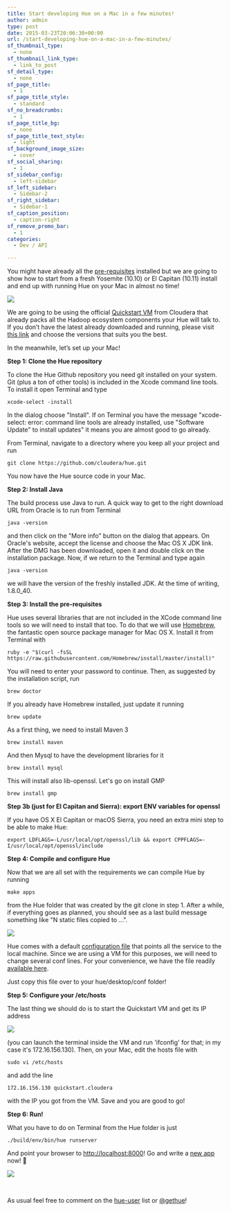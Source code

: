```yaml
---
title: Start developing Hue on a Mac in a few minutes!
author: admin
type: post
date: 2015-03-23T20:06:30+00:00
url: /start-developing-hue-on-a-mac-in-a-few-minutes/
sf_thumbnail_type:
  - none
sf_thumbnail_link_type:
  - link_to_post
sf_detail_type:
  - none
sf_page_title:
  - 1
sf_page_title_style:
  - standard
sf_no_breadcrumbs:
  - 1
sf_page_title_bg:
  - none
sf_page_title_text_style:
  - light
sf_background_image_size:
  - cover
sf_social_sharing:
  - 1
sf_sidebar_config:
  - left-sidebar
sf_left_sidebar:
  - Sidebar-2
sf_right_sidebar:
  - Sidebar-1
sf_caption_position:
  - caption-right
sf_remove_promo_bar:
  - 1
categories:
  - Dev / API

---
```

You might have already all the <a href="https://github.com/cloudera/hue#development-prerequisites" target="_blank" rel="noopener noreferrer">pre-requisites</a> installed but we are going to show how to start from a fresh Yosemite (10.10) or El Capitan (10.11) install and end up with running Hue on your Mac in almost no time!

[<img src="https://cdn.gethue.com/uploads/2015/03/Screenshot-2015-03-24-09.11.26-1024x768.png"  />][1]

We are going to be using the official <a href="http://www.cloudera.com/content/cloudera/en/downloads/quickstart_vms.html" target="_blank" rel="noopener noreferrer">Quickstart VM</a> from Cloudera that already packs all the Hadoop ecosystem components your Hue will talk to. If you don’t have the latest already downloaded and running, please visit <a href="http://www.cloudera.com/content/cloudera/en/downloads/quickstart_vms.html" target="_blank" rel="noopener noreferrer">this link</a> and choose the versions that suits you the best.

In the meanwhile, let’s set up your Mac!

**Step 1: Clone the Hue repository**

To clone the Hue Github repository you need git installed on your system. Git (plus a ton of other tools) is included in the Xcode command line tools. To install it open Terminal and type

<pre><code class="bash">xcode-select -install</code></pre>

In the dialog choose "Install". If on Terminal you have the message "xcode-select: error: command line tools are already installed, use "Software Update" to install updates" it means you are almost good to go already.

From Terminal, navigate to a directory where you keep all your project and run

<!--email_off-->

<pre><code class="bash">git clone https://github.com/cloudera/hue.git</code></pre>

<!--/email_off-->

You now have the Hue source code in your Mac.

**Step 2: Install Java**

The build process use Java to run. A quick way to get to the right download URL from Oracle is to run from Terminal

<pre><code class="bash">java -version</code></pre>

and then click on the "More info" button on the dialog that appears. On Oracle's website, accept the license and choose the Mac OS X JDK link. After the DMG has been downloaded, open it and double click on the installation package. Now, if we return to the Terminal and type again

<pre><code class="bash">java -version</code></pre>

we will have the version of the freshly installed JDK. At the time of writing, 1.8.0_40.

**Step 3: Install the pre-requisites**

Hue uses several libraries that are not included in the XCode command line tools so we will need to install that too. To do that we will use <a href="http://brew.sh" target="_blank" rel="noopener noreferrer">Homebrew</a>, the fantastic open source package manager for Mac OS X. Install it from Terminal with

<pre><code class="bash">ruby -e "$(curl -fsSL https://raw.githubusercontent.com/Homebrew/install/master/install)"</code></pre>

You will need to enter your password to continue. Then, as suggested by the installation script, run

<pre><code class="bash">brew doctor</code></pre>

If you already have Homebrew installed, just update it running

<pre><code class="bash">brew update</code></pre>

As a first thing, we need to install Maven 3

<pre><code class="bash">brew install maven</code></pre>

And then Mysql to have the development libraries for it

<pre><code class="bash">brew install mysql</code></pre>

This will install also lib-openssl. Let's go on install GMP

<pre><code class="bash">brew install gmp</code></pre>

**Step 3b (just for El Capitan and Sierra): export ENV variables for openssl**

If you have OS X El Capitan or macOS Sierra, you need an extra mini step to be able to make Hue:

<pre><code class="bash">export LDFLAGS=-L/usr/local/opt/openssl/lib && export CPPFLAGS=-I/usr/local/opt/openssl/include</code></pre>

**Step 4: Compile and configure Hue**

Now that we are all set with the requirements we can compile Hue by running

<pre><code class="bash">make apps</code></pre>

from the Hue folder that was created by the git clone in step 1. After a while, if everything goes as planned, you should see as a last build message something like "N static files copied to ...".

[<img src="https://cdn.gethue.com/uploads/2015/03/Screenshot-2015-03-24-09.09.20-1024x768.png"  />][2]

Hue comes with a default [configuration file][3] that points all the service to the local machine. Since we are using a VM for this purposes, we will need to change several conf lines. For your convenience, we have the file readily [available here][4].

Just copy this file over to your hue/desktop/conf folder!

**Step 5: Configure your /etc/hosts**

The last thing we should do is to start the Quickstart VM and get its IP address

[<img src="https://cdn.gethue.com/uploads/2015/03/Screenshot-2015-03-24-08.56.33-1024x688.png"  />][5]

(you can launch the terminal inside the VM and run 'ifconfig' for that; in my case it's 172.16.156.130). Then, on your Mac, edit the hosts file with

<pre><code class="bash">sudo vi /etc/hosts</code></pre>

and add the line

<pre><code class="bash">172.16.156.130 quickstart.cloudera</code></pre>

with the IP you got from the VM. Save and you are good to go!

**Step 6: Run!**

What you have to do on Terminal from the Hue folder is just

<pre><code class="bash">./build/env/bin/hue runserver</code></pre>

And point your browser to <http://localhost:8000>! Go and write a [new app][6] now! 🙂

[<img src="https://cdn.gethue.com/uploads/2015/03/Screenshot-2015-03-23-13.35.34-1024x716.png"  />][7]

&nbsp;

As usual feel free to comment on the [hue-user][8] list or [@gethue][9]!

 [1]: https://cdn.gethue.com/uploads/2015/03/Screenshot-2015-03-24-09.11.26.png
 [2]: https://cdn.gethue.com/uploads/2015/03/Screenshot-2015-03-24-09.09.20.png
 [3]: https://gethue.com/how-to-configure-hue-in-your-hadoop-cluster/
 [4]: https://cdn.gethue.com/uploads/2015/03/pseudo-distributed.ini
 [5]: https://cdn.gethue.com/uploads/2015/03/Screenshot-2015-03-24-08.56.33.png
 [6]: https://gethue.com/start-developing-hue-on-a-mac-in-a-few-minutes/
 [7]: https://cdn.gethue.com/uploads/2015/03/Screenshot-2015-03-23-13.35.34.png
 [8]: http://groups.google.com/a/cloudera.org/group/hue-user
 [9]: https://twitter.com/gethue
